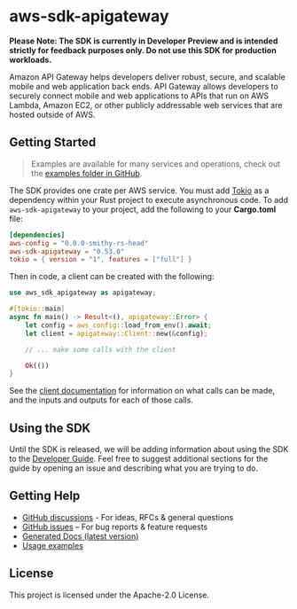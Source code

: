 # aws-sdk-apigateway

**Please Note: The SDK is currently in Developer Preview and is intended strictly for
feedback purposes only. Do not use this SDK for production workloads.**

Amazon API Gateway helps developers deliver robust, secure, and scalable mobile and web application back ends. API Gateway allows developers to securely connect mobile and web applications to APIs that run on AWS Lambda, Amazon EC2, or other publicly addressable web services that are hosted outside of AWS.

## Getting Started

> Examples are available for many services and operations, check out the
> [examples folder in GitHub](https://github.com/awslabs/aws-sdk-rust/tree/main/examples).

The SDK provides one crate per AWS service. You must add [Tokio](https://crates.io/crates/tokio)
as a dependency within your Rust project to execute asynchronous code. To add `aws-sdk-apigateway` to
your project, add the following to your **Cargo.toml** file:

```toml
[dependencies]
aws-config = "0.0.0-smithy-rs-head"
aws-sdk-apigateway = "0.53.0"
tokio = { version = "1", features = ["full"] }
```

Then in code, a client can be created with the following:

```rust
use aws_sdk_apigateway as apigateway;

#[tokio::main]
async fn main() -> Result<(), apigateway::Error> {
    let config = aws_config::load_from_env().await;
    let client = apigateway::Client::new(&config);

    // ... make some calls with the client

    Ok(())
}
```

See the [client documentation](https://docs.rs/aws-sdk-apigateway/latest/aws_sdk_apigateway/client/struct.Client.html)
for information on what calls can be made, and the inputs and outputs for each of those calls.

## Using the SDK

Until the SDK is released, we will be adding information about using the SDK to the
[Developer Guide](https://docs.aws.amazon.com/sdk-for-rust/latest/dg/welcome.html). Feel free to suggest
additional sections for the guide by opening an issue and describing what you are trying to do.

## Getting Help

* [GitHub discussions](https://github.com/awslabs/aws-sdk-rust/discussions) - For ideas, RFCs & general questions
* [GitHub issues](https://github.com/awslabs/aws-sdk-rust/issues/new/choose) – For bug reports & feature requests
* [Generated Docs (latest version)](https://awslabs.github.io/aws-sdk-rust/)
* [Usage examples](https://github.com/awslabs/aws-sdk-rust/tree/main/examples)

## License

This project is licensed under the Apache-2.0 License.

